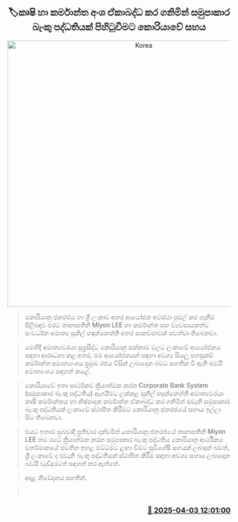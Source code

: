 <p align='center'><b><h2 align='center' title='Korea's support to establish a cooperative banking system integrating the agricultural and industrial sectors'>🏷කෘෂි හා කර්මාන්ත අංශ ඒකාබද්ධ කර ගනිමින් සමුපාකාර බැංකු පද්ධතියක් පිහිටුවීමට කොරියාවේ සහය</h2></b></p>
<p align='center'><img src='https://helakuru.sgp1.cdn.digitaloceanspaces.com/esana/images/lib/hadunneththi-koria.jpg' width='600' alt='Korea's support to establish a cooperative banking system integrating the agricultural and industrial sectors'></p>

> කොරියානු ජනරජය හා ශ්‍රී ලංකාව අතර ආයෝජන අවස්ථා පුළුල් කර ගැනීම පිළිබඳව එරට තානාපතිනි Miyon LEE හා කර්මාන්ත සහ ව්‍යවසායකත්ව සංවර්ධන අමාත්‍ය සුනිල් හඳුන්නෙත්ති අතර සාකච්ඡාවක් පවත්වා තිබෙනවා.

> මෙහිදී අමාත්‍යවරයා සුප්‍රසිද්ධ කොරියානු සන්නාම වලට ලංකාවේ ආයෝජනය සඳහා ආරාධනා කළ අතර, එම ආයෝජකයන් සඳහා අවශ්‍ය සියලු පහසුකම් කර්මාන්ත අමාත්‍යාංශය ප්‍රමුඛ රජය විසින් ලබාදෙන බවට සහතික වී ඇති බවයි අමාත්‍යංශය සඳහන් කළේ.

> කොරියාවේ ඉතා සාර්ථකව ක්‍රියාත්මක කරන Corporate Bank System (සමුපාකාර බැංකු පද්ධතිය) ඇගයීමට ලක්කළ සුනිල් හදුන්නෙත්ති අමාත්‍යවරයා කෘෂි කර්මාන්තය හා නිෂ්පාදන කර්මාන්ත ඒකාබද්ධ කර ගනිමින් එවැනි සමුපාකාර බැංකු පද්ධතියක් ලංකාවේ ස්ථාපිත කිරීමට කොරියානු ජනරජයේ සහාය ඉල්ලා සිට තිබෙනවා.

> එයට ඉතාම සුබවාදී ප්‍රතිචාර දක්වමින් කොරියානු ජනරජයේ තානාපතිනි Miyon LEE තම රටේ ක්‍රියාත්මක කරන සමුපාකාර බැංකු පද්ධතිය කොරියානු ආර්ථිකය වර්තමානයේ පවතින ඉහළ මට්ටමට ළඟා වීමට සුවිශේෂි සහයක් ලබාදුන් බවත්, ශ්‍රී ලංකාවේ ද එවැනි බැංකු පද්ධතියක් ස්ථාපිත කිරීම සඳහා අවශ්‍ය සහාය ලබාදෙන බවයි වැඩිදුරටත් සඳහන් කර ඇත්තේ.

> අදාළ නිවේදනය පහතින්.

>  



<h3 align='right'><a href='https://www.helakuru.lk/esana/p/108895/'>📅 2025-04-03 12:01:00</a></h3>
